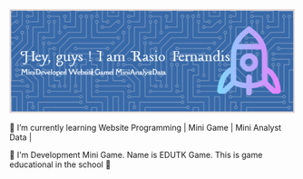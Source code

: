 ![Rasio Fernandis](images/github-header-image.png)

🌱 I’m currently learning Website Programming | Mini Game | Mini Analyst Data | 

🤔 I'm Development Mini Game. Name is EDUTK Game. This is game educational in the school 🔭

<!--
**Rasio09/Rasio09** is a ✨ _special_ ✨ repository because its `README.md` (this file) appears on your GitHub profile.

Here are some ideas to get you started:

- 🔭 I’m currently working on ...
- 🌱 I’m currently learning ...
- 👯 I’m looking to collaborate on ...
- 🤔 I’m looking for help with ...
- 💬 Ask me about ...
- 📫 How to reach me: ...
- 😄 Pronouns: ...
- ⚡ Fun fact: ...
-->
